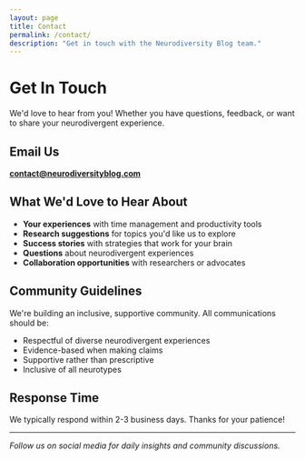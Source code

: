 ```yaml
---
layout: page
title: Contact
permalink: /contact/
description: "Get in touch with the Neurodiversity Blog team."
---
```


# Get In Touch

We'd love to hear from you! Whether you have questions, feedback, or want to share your neurodivergent experience.

## Email Us
**contact@neurodiversityblog.com**

## What We'd Love to Hear About

- **Your experiences** with time management and productivity tools
- **Research suggestions** for topics you'd like us to explore  
- **Success stories** with strategies that work for your brain
- **Questions** about neurodivergent experiences
- **Collaboration opportunities** with researchers or advocates

## Community Guidelines

We're building an inclusive, supportive community. All communications should be:
- Respectful of diverse neurodivergent experiences
- Evidence-based when making claims
- Supportive rather than prescriptive
- Inclusive of all neurotypes

## Response Time

We typically respond within 2-3 business days. Thanks for your patience!

---

*Follow us on social media for daily insights and community discussions.*
